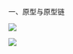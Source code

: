 一、原型与原型链

![](E:\Learn\note\剑指offer\img\2022-09-20-20-56-27-image.png)

![](E:\Learn\note\剑指offer\img\2022-09-20-20-57-07-image.png)
